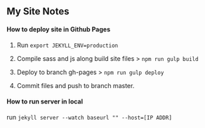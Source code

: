 ## My Site Notes


#### How to deploy site in Github Pages
1. Run `export JEKYLL_ENV=production`

2. Compile sass and js along build site files > `npm run gulp build`

3. Deploy to branch gh-pages > `npm run gulp deploy`

4. Commit files and push to branch master.


#### How to run server in local
run `jekyll server --watch baseurl "" --host=[IP ADDR]`
